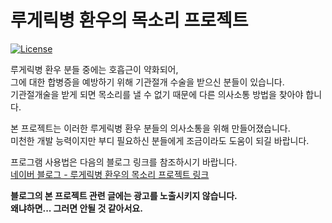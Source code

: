 # 루게릭병 환우의 목소리 프로젝트
[![License](https://img.shields.io/badge/license-LGPL--2.1-blue.svg)](https://licenses.nuget.org/LGPL-2.1-only)

루게릭병 환우 분들 중에는 호흡근이 약화되어,   
그에 대한 합병증을 예방하기 위해 기관절개 수술을 받으신 분들이 있습니다.   
기관절개술을 받게 되면 목소리를 낼 수 없기 때문에 다른 의사소통 방법을 찾아야 합니다.

본 프로젝트는 이러한 루게릭병 환우 분들의 의사소통을 위해 만들어졌습니다.   
미천한 개발 능력이지만 부디 필요하신 분들에게 조금이라도 도움이 되길 바랍니다.

프로그램 사용법은 다음의 블로그 링크를 참조하시기 바랍니다.   
[네이버 블로그 - 루게릭병 환우의 목소리 프로젝트 링크](https://blog.naver.com/PostList.nhn?blogId=vagabond-k&from=postList&categoryNo=14)

**블로그의 본 프로젝트 관련 글에는 광고를 노출시키지 않습니다.   
왜냐하면... 그러면 안될 것 같아서요.**

